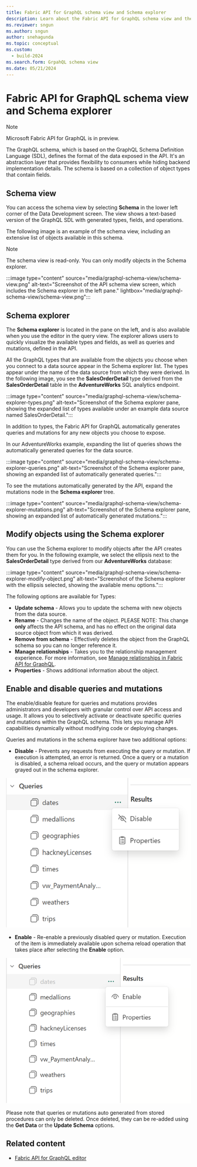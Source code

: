 ```yaml
---
title: Fabric API for GraphQL schema view and Schema explorer
description: Learn about the Fabric API for GraphQL schema view and the Schema explorer pane, including how to modify objects.
ms.reviewer: sngun
ms.author: sngun
author: snehagunda
ms.topic: conceptual
ms.custom:
  - build-2024
ms.search.form: GrpahQL schema view
ms.date: 05/21/2024
---
```


# Fabric API for GraphQL schema view and Schema explorer

> [!NOTE]
> Microsoft Fabric API for GraphQL is in preview.

The GraphQL schema, which is based on the GraphQL Schema Definition Language (SDL), defines the format of the data exposed in the API. It's an abstraction layer that provides flexibility to consumers while hiding backend implementation details. The schema is based on a collection of object types that contain fields.

## Schema view

You can access the schema view by selecting **Schema** in the lower left corner of the Data Development screen. The view shows a text-based version of the GraphQL SDL with generated types, fields, and operations.

The following image is an example of the schema view, including an extensive list of objects available in this schema.

> [!NOTE]
> The schema view is read-only. You can only modify objects in the Schema explorer.

:::image type="content" source="media/graphql-schema-view/schema-view.png" alt-text="Screenshot of the API schema view screen, which includes the Schema explorer in the left pane." lightbox="media/graphql-schema-view/schema-view.png":::

## Schema explorer

The **Schema explorer** is located in the pane on the left, and is also available when you use the editor in the query view. The explorer allows users to quickly visualize the available types and fields, as well as queries and mutations, defined in the API.

All the GraphQL types that are available from the objects you choose when you connect to a data source appear in the Schema explorer list. The types appear under the name of the data source from which they were derived. In the following image, you see the **SalesOrderDetail** type derived from the **SalesOrderDetail** table in the **AdventureWorks** SQL analytics endpoint.

:::image type="content" source="media/graphql-schema-view/schema-explorer-types.png" alt-text="Screenshot of the Schema explorer pane, showing the expanded list of types available under an example data source named SalesOrderDetail.":::

In addition to types, the Fabric API for GraphQL automatically generates queries and mutations for any new objects you choose to expose.

In our AdventureWorks example, expanding the list of queries shows the automatically generated queries for the data source.

:::image type="content" source="media/graphql-schema-view/schema-explorer-queries.png" alt-text="Screenshot of the Schema explorer pane, showing an expanded list of automatically generated queries.":::

To see the mutations automatically generated by the API, expand the mutations node in the **Schema explorer** tree.

:::image type="content" source="media/graphql-schema-view/schema-explorer-mutations.png" alt-text="Screenshot of the Schema explorer pane, showing an expanded list of automatically generated mutations.":::

## Modify objects using the Schema explorer

You can use the Schema explorer to modify objects after the API creates them for you. In the following example, we select the ellipsis next to the **SalesOrderDetail** type derived from our **AdventureWorks** database:

:::image type="content" source="media/graphql-schema-view/schema-explorer-modify-object.png" alt-text="Screenshot of the Schema explorer with the ellipsis selected, showing the available menu options.":::

The following options are available for Types:

- **Update schema** - Allows you to update the schema with new objects from the data source.
- **Rename** - Changes the name of the object. PLEASE NOTE: This change **only** affects the API schema, and has no effect on the original data source object from which it was derived.
- **Remove from schema** - Effectively deletes the object from the GraphQL schema so you can no longer reference it.
- **Manage relationships** - Takes you to the relationship management experience. For more information, see [Manage relationships in Fabric API for GraphQL](manage-relationships-graphql.md).
- **Properties** - Shows additional information about the object.

## Enable and disable queries and mutations

The enable/disable feature for queries and mutations provides administrators and developers with granular control over API access and usage. It allows you to selectively activate or deactivate specific queries and mutations within the GraphQL schema. This lets you manage API capabilities dynamically without modifying code or deploying changes.

Queries and mutations in the schema explorer have two additional options:

- **Disable** - Prevents any requests from executing the query or mutation. If execution is attempted, an error is returned. Once a query or a mutation is disabled, a schema reload occurs, and the query or mutation appears grayed out in the schema explorer.

![Screenshot of disable query or mutation option shown on schema explorer.](./media/graphql-schema-view/disable-query.png)

- **Enable** - Re-enable a previously disabled query or mutation. Execution of the item is immediately available upon schema reload operation that takes place after selecting the **Enable** option.

![Screenshot of enable query of mutation option shown on schema explorer.](media/graphql-schema-view/enable-query.png)

Please note that queries or mutations auto generated from stored procedures can only be deleted. Once deleted, they can be re-added using the **Get Data** or the **Update Schema** options.

## Related content

- [Fabric API for GraphQL editor](api-graphql-editor.md)
